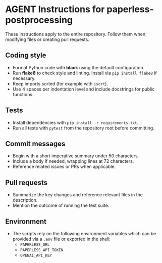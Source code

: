 # AGENT Instructions for paperless-postprocessing

These instructions apply to the entire repository. Follow them when modifying
files or creating pull requests.

## Coding style
- Format Python code with **black** using the default configuration.
- Run **flake8** to check style and linting. Install via `pip install flake8` if
  necessary.
- Keep imports sorted (for example with `isort`).
- Use 4 spaces per indentation level and include docstrings for public
  functions.

## Tests
- Install dependencies with `pip install -r requirements.txt`.
- Run all tests with `pytest` from the repository root before committing.

## Commit messages
- Begin with a short imperative summary under 50 characters.
- Include a body if needed, wrapping lines at 72 characters.
- Reference related issues or PRs when applicable.

## Pull requests
- Summarize the key changes and reference relevant files in the description.
- Mention the outcome of running the test suite.

## Environment
- The scripts rely on the following environment variables which can be
  provided via a `.env` file or exported in the shell:
  - `PAPERLESS_URL`
  - `PAPERLESS_API_TOKEN`
  - `OPENAI_API_KEY`
